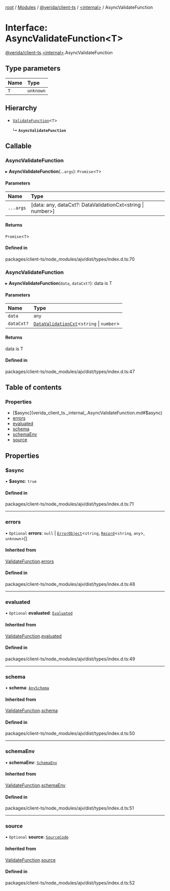 [root](../README.md) / [Modules](../modules.md) / [@verida/client-ts](../modules/verida_client_ts.md) / [<internal\>](../modules/verida_client_ts._internal_.md) / AsyncValidateFunction

# Interface: AsyncValidateFunction<T\>

[@verida/client-ts](../modules/verida_client_ts.md).[<internal\>](../modules/verida_client_ts._internal_.md).AsyncValidateFunction

## Type parameters

| Name | Type |
| :------ | :------ |
| `T` | `unknown` |

## Hierarchy

- [`ValidateFunction`](verida_client_ts._internal_.ValidateFunction.md)<`T`\>

  ↳ **`AsyncValidateFunction`**

## Callable

### AsyncValidateFunction

▸ **AsyncValidateFunction**(...`args`): `Promise`<`T`\>

#### Parameters

| Name | Type |
| :------ | :------ |
| `...args` | [data: any, dataCxt?: DataValidationCxt<string \| number\>] |

#### Returns

`Promise`<`T`\>

#### Defined in

packages/client-ts/node_modules/ajv/dist/types/index.d.ts:70

### AsyncValidateFunction

▸ **AsyncValidateFunction**(`data`, `dataCxt?`): data is T

#### Parameters

| Name | Type |
| :------ | :------ |
| `data` | `any` |
| `dataCxt?` | [`DataValidationCxt`](verida_client_ts._internal_.DataValidationCxt.md)<`string` \| `number`\> |

#### Returns

data is T

#### Defined in

packages/client-ts/node_modules/ajv/dist/types/index.d.ts:47

## Table of contents

### Properties

- [$async](verida_client_ts._internal_.AsyncValidateFunction.md#$async)
- [errors](verida_client_ts._internal_.AsyncValidateFunction.md#errors)
- [evaluated](verida_client_ts._internal_.AsyncValidateFunction.md#evaluated)
- [schema](verida_client_ts._internal_.AsyncValidateFunction.md#schema)
- [schemaEnv](verida_client_ts._internal_.AsyncValidateFunction.md#schemaenv)
- [source](verida_client_ts._internal_.AsyncValidateFunction.md#source)

## Properties

### $async

• **$async**: ``true``

#### Defined in

packages/client-ts/node_modules/ajv/dist/types/index.d.ts:71

___

### errors

• `Optional` **errors**: ``null`` \| [`ErrorObject`](verida_client_ts._internal_.ErrorObject.md)<`string`, [`Record`](../modules/verida_client_ts._internal_.md#record)<`string`, `any`\>, `unknown`\>[]

#### Inherited from

[ValidateFunction](verida_client_ts._internal_.ValidateFunction.md).[errors](verida_client_ts._internal_.ValidateFunction.md#errors)

#### Defined in

packages/client-ts/node_modules/ajv/dist/types/index.d.ts:48

___

### evaluated

• `Optional` **evaluated**: [`Evaluated`](verida_client_ts._internal_.Evaluated.md)

#### Inherited from

[ValidateFunction](verida_client_ts._internal_.ValidateFunction.md).[evaluated](verida_client_ts._internal_.ValidateFunction.md#evaluated)

#### Defined in

packages/client-ts/node_modules/ajv/dist/types/index.d.ts:49

___

### schema

• **schema**: [`AnySchema`](../modules/verida_client_ts._internal_.md#anyschema)

#### Inherited from

[ValidateFunction](verida_client_ts._internal_.ValidateFunction.md).[schema](verida_client_ts._internal_.ValidateFunction.md#schema)

#### Defined in

packages/client-ts/node_modules/ajv/dist/types/index.d.ts:50

___

### schemaEnv

• **schemaEnv**: [`SchemaEnv`](../classes/verida_client_ts._internal_.SchemaEnv.md)

#### Inherited from

[ValidateFunction](verida_client_ts._internal_.ValidateFunction.md).[schemaEnv](verida_client_ts._internal_.ValidateFunction.md#schemaenv)

#### Defined in

packages/client-ts/node_modules/ajv/dist/types/index.d.ts:51

___

### source

• `Optional` **source**: [`SourceCode`](verida_client_ts._internal_.SourceCode.md)

#### Inherited from

[ValidateFunction](verida_client_ts._internal_.ValidateFunction.md).[source](verida_client_ts._internal_.ValidateFunction.md#source)

#### Defined in

packages/client-ts/node_modules/ajv/dist/types/index.d.ts:52
